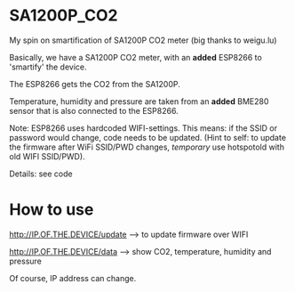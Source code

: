 # SA1200P_CO2
My spin on smartification of SA1200P CO2 meter (big thanks to weigu.lu)

Basically, we have a SA1200P CO2 meter, with an **added** ESP8266 to 'smartify' the device.

The ESP8266 gets the CO2 from the SA1200P.

Temperature, humidity and pressure are taken from an **added** BME280 sensor that is also connected to the ESP8266.

Note: ESP8266 uses hardcoded WIFI-settings. This means: if the SSID or password would change, code needs to be updated. (Hint to self: to update the firmware after WiFi SSID/PWD changes, _temporary_ use hotspotold with old WIFI SSID/PWD).

Details: see code

# How to use

http://IP.OF.THE.DEVICE/update --> to update firmware over WIFI

http://IP.OF.THE.DEVICE/data --> show CO2, temperature, humidity and pressure

Of course, IP address can change.
